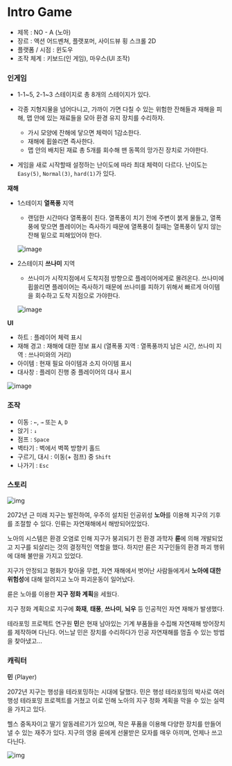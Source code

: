 # Intro Game

- 제목 : NO - A (노아)
- 장르 : 액션 어드벤쳐, 플랫포머, 사이드뷰 횡 스크롤 2D
- 플랫폼 / 시점 : 윈도우
- 조작 체계 : 키보드(인 게임), 마우스(UI 조작)



### 인게임

- 1-1~5, 2-1~3 스테이지로 총 8개의 스테이지가 있다.

- 각종 지형지물을 넘어다니고, 가까이 가면 다칠 수 있는 위험한 잔해들과 재해을 피해, 맵 안에 있는 재료들을 모아 환경 유지 장치를 수리하자.
  - 가시 모양에 잔해에 닿으면 체력이 1감소한다.
  - 재해에 휩쓸리면 즉사한다.
  - 맵 안의 배치된 재료 총 5개를 회수해 맨 동쪽의 망가진 장치로 가야한다.
- 게임을 새로 시작할때 설정하는 난이도에 따라 최대 체력이 다르다. 난이도는 `Easy(5)`, `Normal(3)`, `hard(1)`가 있다.

**재해**

- 1스테이지 **열폭풍** 지역
  - 랜덤한 시간마다 열폭풍이 친다. 열폭풍이 치기 전에 주변이 붉게 물들고, 열폭풍에 맞으면 플레이어는 즉사하기 때문에 열폭풍이 칠때는 열폭풍이 닿지 않는 잔해 밑으로 피해있어야 한다.
  
  ![image](https://user-images.githubusercontent.com/63496908/129527644-6cb097b1-1d99-4d74-9131-034bb4c09b0f.png)
  
  
  
- 2스테이지 **쓰나미** 지역
  
  - 쓰나미가 시작지점에서 도착지점 방향으로 플레이어에게로 몰려온다. 쓰나미에 휩쓸리면 플레이어는 즉사하기 때문에 쓰나미를 피하기 위해서 빠르게 아이템을 회수하고 도착 지점으로 가야한다.
  
  ![image](https://user-images.githubusercontent.com/63496908/129528011-8291f70e-0005-44a5-8328-60698301ee43.png)



**UI**

- 하트 : 플레이어 체력 표시
- 재해 경고 : 재해에 대한 정보 표시 (열폭풍 지역 : 열폭풍까지 남은 시간, 쓰나미 지역 : 쓰나미와의 거리)
- 아이템 : 현재 필요 아이템과 소지 아이템 표시
- 대사창 : 플레이 진행 중 플레이어의 대사 표시

![image](https://user-images.githubusercontent.com/63496908/129527387-ac0c74cb-d526-442c-b6c6-22fb76138b74.png)



### 조작

- 이동 : `←`, `→` 또는 `A`, `D`
- 앉기 : `↓`
- 점프 : `Space`
- 벽타기 : 벽에서 벽쪽 방향키 홀드
- 구르기, 대시 : 이동(+ 점프) 중 `Shift`
- 나가기 : `Esc`



### 스토리

![img](https://allo.io/file/download/26f4312faf1a4f83c621ff03732be6384bbaabc2b8ca2cc3efeb62ec75b4.png)

2072년 근 미래 지구는 발전하여, 우주의 설치된 인공위성 **노아**를 이용해 지구의 기후를 조절할 수 있다. 인류는 자연재해에서 해방되어있었다.

노아의 시스템은 환경 오염로 인해 지구가 붕괴되기 전 환경 과학자 **륜**에 의해 개발되었고 지구를 되살리는 것의 결정적인 역할을 했다. 하지만 륜은 지구인들의 환경 파괴 행위에 대해 불만을 가지고 있었다. 

지구가 안정되고 평화가 찾아올 무렵, 자연 재해에서 벗어난 사람들에게서 **노아에 대한 위험성**에 대해 알려지고 노아 파괴운동이 일어났다.

륜은 노아를 이용한 **지구 정화 계획**을 세웠다. 

지구 정화 계획으로 지구에 **화재**, **태풍**, **쓰나미**, **뇌우** 등 인공적인 자연 재해가 발생했다. 

테라포밍 프로젝트 연구원 **민**은 현재 남아있는 기계 부품들을 수집해 자연재해 방어장치를 제작하며 다닌다. 어느날 민은 장치를 수리하다가 인공 자연재해를 멈출 수 있는 방법을 찾아냈고...



### 캐릭터

**민** (Player)

2072년 지구는 행성을 테라포밍하는 시대에 달했다. 민은 행성 테라포밍의 박사로 여러 행성 테라포밍 프로젝트를 거쳤고 이로 인해 노아의 지구 정화 계획을 막을 수 있는 실력을 가지고 있다. 

헬스 중독자이고 딸기 알동레르기가 있으며, 작은 푸품을 이용해 다양한 장치를 만들어낼 수 있는 재주가 있다. 지구의 영웅 륜에게 선물받은 모자를 매우 아끼며, 언제나 쓰고다닌다.

![img](https://allo.io/file/download/71b65689bafb0e729790d8b788b572e63b48c26eec97d00f45167afe5b9a.png)
